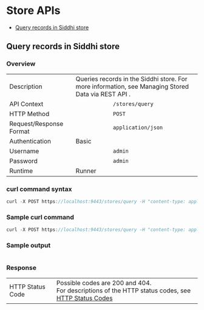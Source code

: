 # Store APIs

-   [Query records in Siddhi store](#query-records-in-siddhi-store)

## Query records in Siddhi store

### Overview

|                         |                                                                                                    |
|-------------------------|----------------------------------------------------------------------------------------------------|
| Description             | Queries records in the Siddhi store. For more information, see Managing Stored Data via REST API . |
| API Context             | `             /stores/query            `                                                           |
| HTTP Method             | `             POST            `                                                                    |
| Request/Response Format | `             application/json            `                                                        |
| Authentication          | Basic                                                                                              |
| Username                | `             admin            `                                                                   |
| Password                | `             admin            `                                                                   |
| Runtime                 | Runner                                                                                             |

### curl command syntax

``` java
curl -X POST https://localhost:9443/stores/query -H "content-type: application/json" -u "admin:admin"  -d '{"appName" : "AggregationTest", "query" : "from stockAggregation select *" }' -k
```

### Sample curl command

``` java
curl -X POST https://localhost:9443/stores/query -H "content-type: application/json" -u "admin:admin" -d '{"appName" : "RoomService", "query" : "select 10 as roomNumber, 1 as arrival update RoomTypeTable  set RoomTypeTable.people = RoomTypeTable.people + arrival on RoomTypeTable.roomNo == roomNumber;" }' -k
```

### Sample output

``` java
```

### Response

|                         |                                                             |
|-------------------------|-------------------------------------------------------------|
| HTTP Status Code        | Possible codes are 200 and 404. <br/>For descriptions of the HTTP status codes, see [HTTP Status Codes](/rest-guides/http-status-code)                 |


